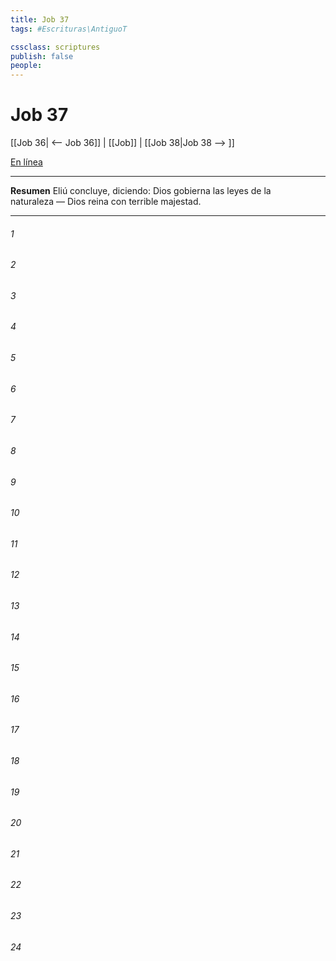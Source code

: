 ```yaml
---
title: Job 37
tags: #Escrituras\AntiguoT

cssclass: scriptures
publish: false
people:
---
```


# Job 37
[[Job 36| <-- Job 36]] | [[Job]] | [[Job 38|Job 38 --> ]]

[En línea](https://churchofjesuschrist.org/study/scriptures/ot/job/37?lang=spa)

---
__Resumen__
Eliú concluye, diciendo: Dios gobierna las leyes de la naturaleza — Dios reina con terrible majestad.

---
###### 1 


###### 2 


###### 3 


###### 4 


###### 5 


###### 6 


###### 7 


###### 8 


###### 9 


###### 10 


###### 11 


###### 12 


###### 13 


###### 14 


###### 15 


###### 16 


###### 17 


###### 18 


###### 19 


###### 20 


###### 21 


###### 22 


###### 23 


###### 24 


